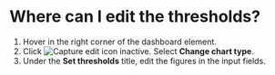 # Where can I edit the thresholds?
1. Hover in the right corner of the dashboard element. 
2. Click ![Capture edit icon inactive](/data:image/png;base64,iVBORw0KGgoAAAANSUhEUgAAABYAAAAZCAYAAAA14t7uAAAAAXNSR0IArs4c6QAAAARnQU1BAACxjwv8YQUAAAAJcEhZcwAADsMAAA7DAcdvqGQAAADRSURBVEhL7dRBC4MgGMbxff9PFgQG3oIOQgfBQ9Ah8BC843mnbllt9doOg/1BCIUfYtmNvtQfThXB3nseW4lhay1VVUV1XdM0TWH2mQju+553qrVO+DzPYfXRabjrOsaAvuL5kZyCIxpHxHEseYfhHI0Dx7LVIXgPxfxeH2EJit7CUhTtwiUo2oRLUbSCr0DRAh7HkZRSxShawG3b8ndZiqIE4wbhziPnHD9LUZRg7BRY0zS882EYwoqsBONsjTGrn4k0hvNf3hUtXt6V/RpMdAfWzV134qTYggAAAABJRU5ErkJggg==). Select **Change chart type**. 
3. Under the **Set thresholds** title, edit the figures in the input fields.
